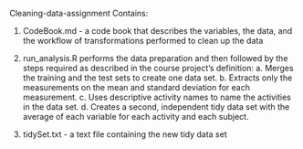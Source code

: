 Cleaning-data-assignment
Contains:
1. CodeBook.md - a code book that describes the variables, the data, and the workflow of transformations performed to clean up the data

2. run_analysis.R performs the data preparation and then followed by the steps required as described in the course project’s definition: 
   a. Merges the training and the test sets to create one data set.
   b. Extracts only the measurements on the mean and standard deviation for each measurement.
   c. Uses descriptive activity names to name the activities in the data set.
   d. Creates a second, independent tidy data set with the average of each variable for each activity and each subject.

3. tidySet.txt - a text file containing the new tidy data set
